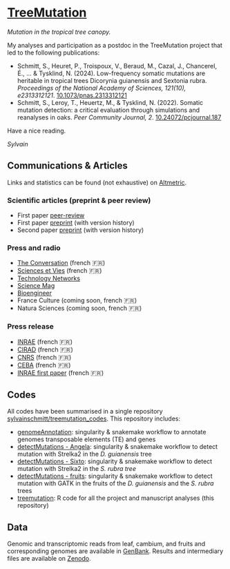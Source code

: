# [TreeMutation](https://sylvainschmitt.github.io/treemutation/)

*Mutation in the tropical tree canopy.*

My analyses and participation as a postdoc in the TreeMutation project that led to the following publications:

* Schmitt, S., Heuret, P., Troispoux, V., Beraud, M., Cazal, J., Chancerel, É., ... & Tysklind, N. (2024). Low-frequency somatic mutations are heritable in tropical trees Dicorynia guianensis and Sextonia rubra. *Proceedings of the National Academy of Sciences, 121(10), e2313312121*. [10.1073/pnas.2313312121](https://www.pnas.org/doi/10.1073/pnas.2313312121)
* Schmitt, S., Leroy, T., Heuertz, M., & Tysklind, N. (2022). Somatic mutation detection: a critical evaluation through simulations and reanalyses in oaks. *Peer Community Journal, 2*. [10.24072/pcjournal.187](https://peercommunityjournal.org/articles/10.24072/pcjournal.187/)

Have a nice reading.

*Sylvain*

## Communications & Articles

Links and statistics can be found (not exhaustive) on [Altmetric](https://pnas.altmetric.com/details/160139468/news).

### Scientific articles (preprint & peer review)

* First paper [peer-review](https://genomics.peercommunityin.org/articles/rec?id=163)
* First paper [preprint](https://genomics.peercommunityin.org/articles/rec?id=163) (with version history)
* Second paper [preprint](https://www.biorxiv.org/content/10.1101/2023.06.05.543657v2) (with version history)

### Press and radio

* [The Conversation](https://theconversation.com/une-nouvelle-etude-decortique-lorigine-des-mutations-genetiques-224662) (french 🇫🇷)
* [Sciences et Vies](https://www.science-et-vie.com/nature-et-environnement/une-nouvelle-etude-decortique-lorigine-des-mutations-genetiques-127937.html) (french 🇫🇷)
* [Technology Networks](http://ct.moreover.com/?a=53221502429&p=1pl&v=1&x=yIzK9TJuu8AhEC_X4YZfHQ)
* [Science Mag](https://scienmag.com/unveiling-rare-diversity-the-origin-of-heritable-mutations-in-trees/)
* [Bioengineer](https://bioengineer.org/unveiling-rare-diversity-the-origin-of-heritable-mutations-in-trees/)
* France Culture (coming soon, french 🇫🇷)
* Natura Sciences (coming soon, french 🇫🇷)

### Press release

* [INRAE](https://www.inrae.fr/actualites/silence-ca-mute-origine-mutations-heritables-arbres-0) (french 🇫🇷)
* [CIRAD](https://www.cirad.fr/espace-presse/communiques-de-presse/2024/origine-des-mutations-heritables-des-arbres) (french 🇫🇷)
* [CNRS](https://www.cnrs.fr/fr/presse/silence-ca-mute-origine-des-mutations-heritables-des-arbres) (french 🇫🇷)
* [CEBA](https://www.labex-ceba.fr/assets/treemutation-publication-des-resultats-du-projet-strategique-ceba/) (french 🇫🇷)
* [INRAE first paper](https://www.inrae.fr/en/news/detecting-tree-mutations-using-method-developed-medical-science) (french 🇫🇷)

## Codes

All codes have been summarised in a single repository [sylvainschmitt/treemutation_codes](https://github.com/sylvainschmitt/treemutation_codes/tree/v0.1.0).
This repository includes:

* [genomeAnnotation](https://github.com/sylvainschmitt/genomeAnnotation/tree/c0493f536ab7d6915d9eed68a4288dc98a34112d): singularity & snakemake workflow to annotate genomes transposable elements (TE) and genes
* [detectMutations - Angela](https://github.com/sylvainschmitt/detectMutations/tree/622498154103daccd6795b55362c1d88ca546303): singularity & snakemake workflow to detect mutation with Strelka2 in the *D. guianensis* tree
* [detectMutations - Sixto](https://github.com/sylvainschmitt/detectMutations/tree/797b07d0757d77347ad9eca11532dab87baa2922): singularity & snakemake workflow to detect mutation with Strelka2 in the *S. rubra tree*
* [detectMutations - fruits](https://github.com/sylvainschmitt/detectMutations/tree/252323eab5fbf994e09e11579338d462b2b5c707): singularity & snakemake workflow to detect mutation with GATK in the fruits of the *D. guianensis* and the *S. rubra* trees
* [treemutation](https://github.com/sylvainschmitt/treemutation/tree/fc6a2eeef7b2bb1d178ebfbf3a79652ca13fb9df): R code for all the project and manuscript analyses (this repository)

## Data

Genomic and transcriptomic reads from leaf, cambium, and fruits and corresponding genomes are available in [GenBank](https://dataview.ncbi.nlm.nih.gov/object/PRJNA823677).
Results and intermediary files are available on [Zenodo](https://zenodo.org/records/10089692).
